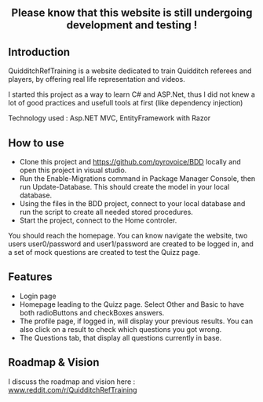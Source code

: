 <h2 align="center">Please know that this website is still undergoing development and testing !</h2>

## Introduction

QuidditchRefTraining is a website dedicated to train Quidditch referees and players, by offering real life representation and videos.

I started this project as a way to learn C# and ASP.Net, thus I did not knew a lot of good practices and usefull tools at first (like dependency injection)

Technology used : Asp.NET MVC, EntityFramework with Razor

## How to use

- Clone this project and https://github.com/pyrovoice/BDD locally and open this project in visual studio.
- Run the Enable-Migrations command in Package Manager Console, then run Update-Database. This should create the model in your local database.
- Using the files in the BDD project, connect to your local database and run the script to create all needed stored procedures.
- Start the project, connect to the Home controler.

You should reach the homepage. You can know navigate the website, two users user0/password and user1/password are created to be logged in, and a set of mock questions are created to test the Quizz page.

## Features

- Login page
- Homepage leading to the Quizz page. Select Other and Basic to have both radioButtons and checkBoxes answers.
- The profile page, if logged in, will display your previous results. You can also click on a result to check which questions you got wrong.
- The Questions tab, that display all questions currently in base.

## Roadmap & Vision

I discuss the roadmap and vision here : www.reddit.com/r/QuidditchRefTraining
